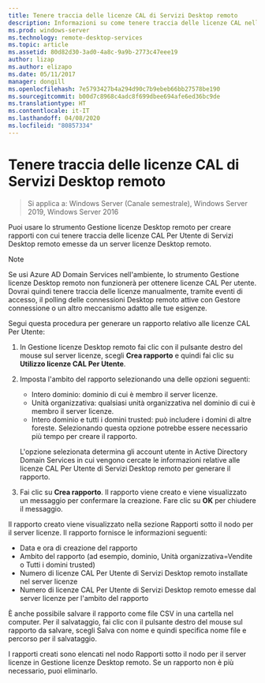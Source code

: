 ```yaml
---
title: Tenere traccia delle licenze CAL di Servizi Desktop remoto
description: Informazioni su come tenere traccia delle licenze CAL nella distribuzione di Servizi Desktop remoto.
ms.prod: windows-server
ms.technology: remote-desktop-services
ms.topic: article
ms.assetid: 80d82d30-3ad0-4a8c-9a9b-2773c47eee19
author: lizap
ms.author: elizapo
ms.date: 05/11/2017
manager: dongill
ms.openlocfilehash: 7e5793427b4a294d90c7b9ebeb66bb27578be190
ms.sourcegitcommit: b00d7c8968c4adc8f699dbee694afe6ed36bc9de
ms.translationtype: HT
ms.contentlocale: it-IT
ms.lasthandoff: 04/08/2020
ms.locfileid: "80857334"
---
```

# <a name="track-your-remote-desktop-services-client-access-licenses-rds-cals"></a>Tenere traccia delle licenze CAL di Servizi Desktop remoto

>Si applica a: Windows Server (Canale semestrale), Windows Server 2019, Windows Server 2016

Puoi usare lo strumento Gestione licenze Desktop remoto per creare rapporti con cui tenere traccia delle licenze CAL Per Utente di Servizi Desktop remoto emesse da un server licenze Desktop remoto.

> [!NOTE]
>  Se usi Azure AD Domain Services nell'ambiente, lo strumento Gestione licenze Desktop remoto non funzionerà per ottenere licenze CAL Per utente. Dovrai quindi tenere traccia delle licenze manualmente, tramite eventi di accesso, il polling delle connessioni Desktop remoto attive con Gestore connessione o un altro meccanismo adatto alle tue esigenze. 

Segui questa procedura per generare un rapporto relativo alle licenze CAL Per Utente:

1. In Gestione licenze Desktop remoto fai clic con il pulsante destro del mouse sul server licenze, scegli **Crea rapporto** e quindi fai clic su **Utilizzo licenze CAL Per Utente**.
2. Imposta l'ambito del rapporto selezionando una delle opzioni seguenti:
   - Intero dominio: dominio di cui è membro il server licenze.
   - Unità organizzativa: qualsiasi unità organizzativa nel dominio di cui è membro il server licenze.
   - Intero dominio e tutti i domini trusted: può includere i domini di altre foreste. Selezionando questa opzione potrebbe essere necessario più tempo per creare il rapporto.

   L'opzione selezionata determina gli account utente in Active Directory Domain Services in cui vengono cercate le informazioni relative alle licenze CAL Per Utente di Servizi Desktop remoto per generare il rapporto.
3. Fai clic su **Crea rapporto**. Il rapporto viene creato e viene visualizzato un messaggio per confermare la creazione. Fare clic su **OK** per chiudere il messaggio.

Il rapporto creato viene visualizzato nella sezione Rapporti sotto il nodo per il server licenze. Il rapporto fornisce le informazioni seguenti:

- Data e ora di creazione del rapporto
- Ambito del rapporto (ad esempio, dominio, Unità organizzativa=Vendite o Tutti i domini trusted)
- Numero di licenze CAL Per Utente di Servizi Desktop remoto installate nel server licenze
- Numero di licenze CAL Per Utente di Servizi Desktop remoto emesse dal server licenze per l'ambito del rapporto

È anche possibile salvare il rapporto come file CSV in una cartella nel computer. Per il salvataggio, fai clic con il pulsante destro del mouse sul rapporto da salvare, scegli Salva con nome e quindi specifica nome file e percorso per il salvataggio.

I rapporti creati sono elencati nel nodo Rapporti sotto il nodo per il server licenze in Gestione licenze Desktop remoto. Se un rapporto non è più necessario, puoi eliminarlo.
